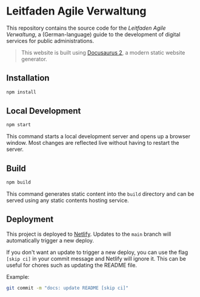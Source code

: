 # Leitfaden Agile Verwaltung

This repository contains the source code for the _Leitfaden Agile Verwaltung_, a (German-language) guide to the development of digital services for public administrations.

> This website is built using [Docusaurus 2](https://docusaurus.io/), a modern static website generator.

## Installation

```bash
npm install
```

## Local Development

```bash
npm start
```

This command starts a local development server and opens up a browser window. Most changes are reflected live without having to restart the server.

## Build

```bash
npm build
```

This command generates static content into the `build` directory and can be served using any static contents hosting service.

## Deployment

This project is deployed to [Netlify](https://www.netlify.com/). Updates to the `main` branch will automatically trigger a new deploy.

If you don't want an update to trigger a new deploy, you can use the flag `[skip ci]` in your commit message and Netlify will ignore it. This can be useful for chores such as updating the README file.

Example:

```bash
git commit -m "docs: update README [skip ci]"
```
